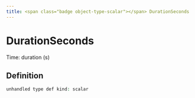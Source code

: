```yaml
---
title: <span class="badge object-type-scalar"></span> DurationSeconds
---
```

# <span class="badge object-type-scalar"></span> DurationSeconds

Time: duration (s)

## Definition

```php
unhandled type def kind: scalar
```
